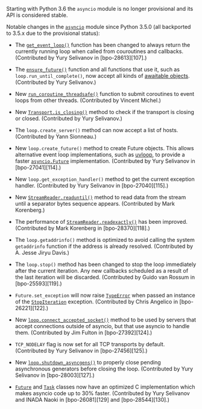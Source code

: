 Starting with Python 3.6 the `asyncio` module is no longer provisional and its API is considered stable.

Notable changes in the [`asyncio`](https://docs.python.org/3/library/asyncio.html#module-asyncio) module since Python 3.5.0 (all backported to 3.5.x due to the provisional status):

* The [`get_event_loop()`](https://docs.python.org/3/library/asyncio-eventloops.html#asyncio.get_event_loop) function has been changed to always return the currently running loop when called from couroutines and callbacks. (Contributed by Yury Selivanov in [bpo-28613][107].)

* The [`ensure_future()`](https://docs.python.org/3/library/asyncio-task.html#asyncio.ensure_future) function and all functions that use it, such as `loop.run_until_complete()`, now accept all kinds of [awaitable objects](https://docs.python.org/3/glossary.html#term-awaitable). (Contributed by Yury Selivanov.)

* New [`run_coroutine_threadsafe()`](https://docs.python.org/3/library/asyncio-task.html#asyncio.run_coroutine_threadsafe) function to submit coroutines to event loops from other threads. (Contributed by Vincent Michel.)

* New [`Transport.is_closing()`](https://docs.python.org/3/library/asyncio-protocol.html#asyncio.BaseTransport.is_closing) method to check if the transport is closing or closed. (Contributed by Yury Selivanov.)

* The `loop.create_server()` method can now accept a list of hosts. (Contributed by Yann Sionneau.)

* New `loop.create_future()` method to create Future objects. This allows alternative event loop implementations, such as [uvloop](https://github.com/MagicStack/uvloop), to provide a faster [`asyncio.Future`](https://docs.python.org/3/library/asyncio-task.html#asyncio.Future) implementation. (Contributed by Yury Selivanov in [bpo-27041][114].)

* New `loop.get_exception_handler()` method to get the current exception handler. (Contributed by Yury Selivanov in [bpo-27040][115].)

* New [`StreamReader.readuntil()`](https://docs.python.org/3/library/asyncio-stream.html#asyncio.StreamReader.readuntil) method to read data from the stream until a separator bytes sequence appears. (Contributed by Mark Korenberg.)

* The performance of [`StreamReader.readexactly()`](https://docs.python.org/3/library/asyncio-stream.html#asyncio.StreamReader.readexactly) has been improved. (Contributed by Mark Korenberg in [bpo-28370][118].)

* The `loop.getaddrinfo()` method is optimized to avoid calling the system `getaddrinfo` function if the address is already resolved. (Contributed by A. Jesse Jiryu Davis.)

* The `loop.stop()` method has been changed to stop the loop immediately after the current iteration. Any new callbacks scheduled as a result of the last iteration will be discarded. (Contributed by Guido van Rossum in [bpo-25593][119].)

* `Future.set_exception` will now raise [`TypeError`](https://docs.python.org/3/library/exceptions.html#TypeError) when passed an instance of the [`StopIteration`](https://docs.python.org/3/library/exceptions.html#StopIteration) exception. (Contributed by Chris Angelico in [bpo-26221][122].)

* New [`loop.connect_accepted_socket()`](https://docs.python.org/3/library/asyncio-eventloop.html#asyncio.BaseEventLoop.connect_accepted_socket) method to be used by servers that accept connections outside of asyncio, but that use asyncio to handle them. (Contributed by Jim Fulton in [bpo-27392][124].)

* `TCP_NODELAY` flag is now set for all TCP transports by default. (Contributed by Yury Selivanov in [bpo-27456][125].)

* New [`loop.shutdown_asyncgens()`](https://docs.python.org/3/library/asyncio-eventloop.html#asyncio.AbstractEventLoop.shutdown_asyncgens) to properly close pending asynchronous generators before closing the loop. (Contributed by Yury Selivanov in [bpo-28003][127].)

* [`Future`](https://docs.python.org/3/library/asyncio-task.html#asyncio.Future) and [`Task`](https://docs.python.org/3/library/asyncio-task.html#asyncio.Task) classes now have an optimized C implementation which makes asyncio code up to 30% faster. (Contributed by Yury Selivanov and INADA Naoki in [bpo-26081][129] and [bpo-28544][130].)
